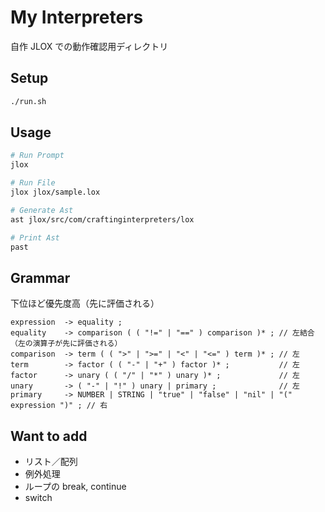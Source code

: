 # My Interpreters

自作 JLOX での動作確認用ディレクトリ

## Setup

```sh
./run.sh
```

## Usage

```sh
# Run Prompt
jlox

# Run File
jlox jlox/sample.lox

# Generate Ast
ast jlox/src/com/craftinginterpreters/lox

# Print Ast
past
```

## Grammar

下位ほど優先度高（先に評価される）

```ebnf
expression  -> equality ;
equality    -> comparison ( ( "!=" | "==" ) comparison )* ; // 左結合（左の演算子が先に評価される）
comparison  -> term ( ( ">" | ">=" | "<" | "<=" ) term )* ; // 左
term        -> factor ( ( "-" | "+" ) factor )* ;           // 左
factor      -> unary ( ( "/" | "*" ) unary )* ;             // 左
unary       -> ( "-" | "!" ) unary | primary ;              // 左
primary     -> NUMBER | STRING | "true" | "false" | "nil" | "(" expression ")" ; // 右
```

## Want to add

- リスト／配列
- 例外処理
- ループの break, continue
- switch

